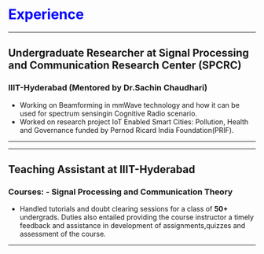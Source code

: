# <span style="color:Blue;">Experience</span>

---
## Undergraduate Researcher at Signal Processing and Communication Research Center (SPCRC)
### IIIT-Hyderabad (Mentored by Dr.Sachin Chaudhari)

* Working on Beamforming in mmWave technology and how it can be used for spectrum sensingin Cognitive Radio scenario.
* Worked on research project IoT Enabled Smart Cities: Pollution, Health and Governance funded by Pernod Ricard India Foundation(PRIF). 
---

---
## Teaching Assistant at IIIT-Hyderabad
### Courses: - Signal Processing and Communication Theory
* Handled tutorials and doubt clearing sessions for a class of **50+** undergrads. Duties also entailed providing the course instructor a timely feedback and assistance in development of assignments,quizzes and assessment of the course.
---



 <!---[Dashboard](https://spcrc.iiit.ac.in/air/) --->
 <!---### <span style="color:red;">August 2019 -May 2020</span>--->
 <!---### <span style="color:red;">2018-Present </span> --->
